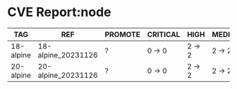 # CVE Report:node
|    TAG    |        REF         | PROMOTE | CRITICAL |  HIGH  | MEDIUM |  LOW   | UNKNOWN |
|-----------|--------------------|---------|----------|--------|--------|--------|---------|
| 18-alpine | 18-alpine_20231126 | ?       | 0 -> 0   | 2 -> 2 | 2 -> 2 | 0 -> 0 | 0 -> 0  |
| 20-alpine | 20-alpine_20231126 | ?       | 0 -> 0   | 2 -> 2 | 2 -> 2 | 0 -> 0 | 0 -> 0  |
